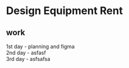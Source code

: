 # Design Equipment Rent


## work
1st day - planning and figma
<br>2nd day - asfasf
<br>3rd day - asfsafsa
